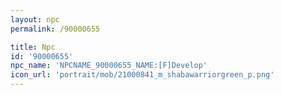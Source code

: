 ```yaml
---
layout: npc
permalink: /90000655

title: Npc
id: '90000655'
npc_name: 'NPCNAME_90000655_NAME:[F]Develop'
icon_url: 'portrait/mob/21000841_m_shabawarriorgreen_p.png'
---
```

